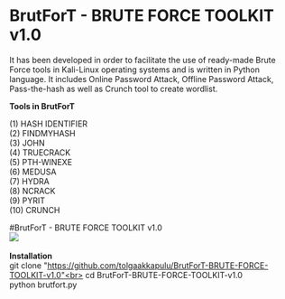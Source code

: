 # BrutForT - BRUTE FORCE TOOLKIT v1.0

It has been developed in order to facilitate the use of ready-made Brute Force tools in Kali-Linux operating systems and is written in Python language. It includes Online Password Attack, Offline Password Attack, Pass-the-hash as well as Crunch tool to create wordlist.

<b>Tools in BrutForT</b>

(1) HASH IDENTIFIER<br>
(2) FINDMYHASH<br>
(3) JOHN<br>
(4) TRUECRACK<br>
(5) PTH-WINEXE<br>
(6) MEDUSA<br>
(7) HYDRA<br>
(8) NCRACK<br>
(9) PYRIT<br>
(10) CRUNCH<br>

#BrutForT - BRUTE FORCE TOOLKIT v1.0
<br>
![](https://camo.githubusercontent.com/8e5b5ff9bed64e0bcdd2e5d8f7ec64c86bbe8cfb387b6d5f21209420e96d8f65/68747470733a2f2f626c6f672e746f6c6761616b6b6170756c752e636f6d2f696d616765732f70726f6772616d6c616d612f62727574666f72742e706e67?raw=true)
<br><br>
<b>Installation</b><br>
git clone "https://github.com/tolgaakkapulu/BrutForT-BRUTE-FORCE-TOOLKIT-v1.0"<br>
cd BrutForT-BRUTE-FORCE-TOOLKIT-v1.0<br>
python brutfort.py<br>
